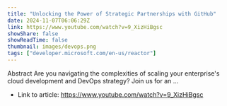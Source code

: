 ```yaml
---
title: "Unlocking the Power of Strategic Partnerships with GitHub"
date: 2024-11-07T06:06:29Z
link: https://www.youtube.com/watch?v=9_XizHiBgsc
showShare: false
showReadTime: false
thumbnail: images/devops.png
tags: ["developer.microsoft.com/en-us/reactor"]
---
```

Abstract Are you navigating the complexities of scaling your enterprise's cloud development and DevOps strategy? Join us for an ...

- Link to article: https://www.youtube.com/watch?v=9_XizHiBgsc